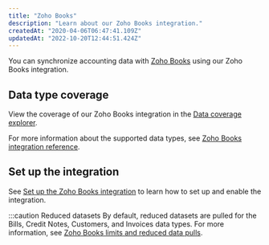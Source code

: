 ```yaml
---
title: "Zoho Books"
description: "Learn about our Zoho Books integration."
createdAt: "2020-04-06T06:47:41.109Z"
updatedAt: "2022-10-20T12:44:51.424Z"
---
```


You can synchronize accounting data with <a href="https://www.zoho.com/books/" target="_blank">Zoho Books</a> using our Zoho Books integration.

## Data type coverage

View the coverage of our Zoho Books integration in the <a className="external" href="https://knowledge.codat.io/supported-features/accounting?view=tab-by-integration&integrationKey=rwuv" target="_blank">Data coverage explorer</a>.

For more information about the supported data types, see [Zoho Books integration reference](zoho-books-integration-reference).

## Set up the integration

See [Set up the Zoho Books integration](/integrations/accounting/zoho-books/accounting-zoho-books-setup) to learn how to set up and enable the integration.

:::caution Reduced datasets
By default, reduced datasets are pulled for the Bills, Credit Notes, Customers, and Invoices data types. For more information, see [Zoho Books limits and reduced data pulls](zoho-book-limits).
